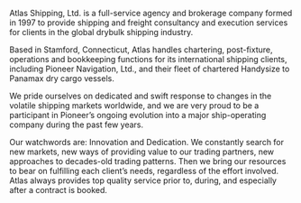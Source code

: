 Atlas Shipping, Ltd. is a full-service agency and brokerage company formed in 1997 to provide shipping and freight consultancy and execution services for clients in the global drybulk shipping industry.

Based in Stamford, Connecticut, Atlas handles chartering, post-fixture, operations and bookkeeping functions for its international shipping clients, including Pioneer Navigation, Ltd., and their fleet of chartered Handysize to Panamax dry cargo vessels.

We pride ourselves on dedicated and swift response to changes in the volatile shipping markets worldwide, and  we are very proud to be a  participant in Pioneer’s ongoing evolution into a major ship-operating company during the past few years.

Our watchwords are:  Innovation and Dedication. We constantly search for new markets,  new ways of providing value to our trading partners,  new approaches to  decades-old trading patterns.  Then we bring our resources to bear on fulfilling each client’s needs, regardless of the effort involved.  Atlas always provides top quality service  prior to, during, and especially after a contract is booked.
